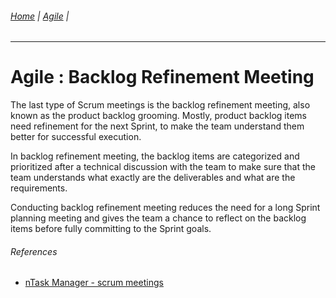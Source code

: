 ###### [Home](https://github.com/RyKaj/Documentation/blob/master/README.md) | [Agile](https://github.com/RyKaj/Documentation/tree/master/Agile/README.md) |
------------


Agile : Backlog Refinement Meeting 
==================================

The last type of Scrum meetings is the backlog refinement meeting, also known as the product backlog grooming. Mostly, product backlog items need refinement for the next Sprint, to make the team understand them better for successful execution.

In backlog refinement meeting, the backlog items are categorized and prioritized after a technical discussion with the team to make sure that the team understands what exactly are the deliverables and what are the requirements.

Conducting backlog refinement meeting reduces the need for a long Sprint planning meeting and gives the team a chance to reflect on the backlog items before fully committing to the Sprint goals.

###### References

-   [nTask Manager - scrum meetings](https://www.ntaskmanager.com/blog/scrum-meetings/)
